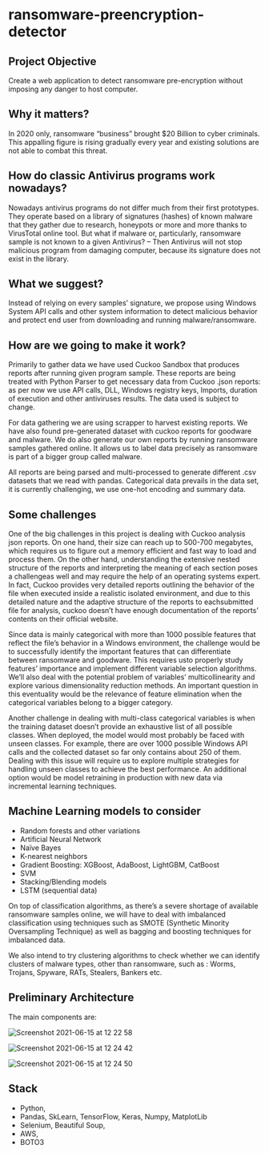 # ransomware-preencryption-detector

## Project Objective
Create a web application to detect ransomware pre-encryption without imposing any danger to host computer.

## Why it matters?
In 2020 only, ransomware “business” brought $20 Billion to cyber criminals. This appalling figure is rising gradually every year and existing solutions are not able to combat this threat.

## How do classic Antivirus programs work nowadays?
Nowadays antivirus programs do not differ much from their first prototypes. They operate based on a library of signatures (hashes) of known malware that they gather due to research, honeypots or more and more thanks to VirusTotal online tool. But what if malware or, particularly, ransomware sample is not known to a given Antivirus? 
– Then Antivirus will not stop malicious program from damaging computer, because its signature does not exist in the library.

## What we suggest?
Instead of relying on every samples’ signature, we propose using Windows System API calls and other system information to detect malicious behavior and protect end user from 
downloading and running malware/ransomware.

## How are we going to make it work?
Primarily to gather data we have used Cuckoo Sandbox that produces reports after running given program sample. These reports are being treated with Python Parser to get necessary data from Cuckoo .json reports: as per now we use API calls, DLL, Windows registry keys, Imports, duration of execution and other antiviruses results. The data used is subject to change.

For data gathering we are using scrapper to harvest existing reports. We have also found pre-generated dataset with cuckoo reports for goodware and malware. We do also generate our own reports by running ransomware samples gathered online. It allows us to label data precisely as ransomware is part of a bigger group called malware. 

All reports are being parsed and multi-processed to generate different .csv datasets that we read with pandas. Categorical data prevails in the data set, it is currently challenging, we use one-hot encoding and summary data.

## Some challenges 
One of the big challenges in this project is dealing with Cuckoo analysis json reports. On one hand, their size can reach up to 500-700 megabytes, which requires us to figure out a memory efficient and fast way to load and process them. On the other hand, understanding the extensive nested structure of the reports and interpreting the meaning of each section poses a challengeas well and may require the help of an operating systems expert. In fact, Cuckoo provides very detailed reports outlining the behavior of the file when executed inside a realistic isolated environment, and due to this detailed nature and the adaptive structure of the reports to eachsubmitted file for analysis, cuckoo doesn’t have enough documentation of the reports’ contents on their official website. 

Since data is mainly categorical with more than 1000 possible features that reflect the file’s behavior in a Windows environment, the challenge would be to successfully identify the important features that can differentiate between ransomware and goodware. This requires usto properly study features’ importance and implement different variable selection algorithms. We’ll also deal with the potential problem of variables’ multicollinearity and explore various dimensionality reduction methods. An important question in this eventuality would be the relevance of feature elimination when the categorical variables belong to a bigger category.

Another challenge in dealing with multi-class categorical variables is when the training dataset doesn’t provide an exhaustive list of all possible classes. When deployed, the model would most probably be faced with unseen classes. For example, there are over 1000 possible Windows API calls and the collected dataset so far only contains about 250 of them. Dealing with this issue will require us to explore multiple strategies for handling unseen classes to achieve the best performance. An additional option would be model retraining in production with new data via incremental learning techniques.

## Machine Learning models to consider
* Random forests and other variations
* Artificial Neural Network
* Naïve Bayes
* K-nearest neighbors
* Gradient Boosting: XGBoost, AdaBoost, LightGBM, CatBoost
* SVM
* Stacking/Blending models
* LSTM (sequential data)

On top of classification algorithms, as there’s a severe shortage of available ransomware samples online, we will have to deal with imbalanced classification using techniques such as SMOTE (Synthetic Minority Oversampling Technique) as well as bagging and boosting 
techniques for imbalanced data.

We also intend to try clustering algorithms to check whether we can identify clusters of malware types, other than ransomware, such as : Worms, Trojans, Spyware, RATs, Stealers, Bankers etc.

## Preliminary Architecture
The main components are:

![Screenshot 2021-06-15 at 12 22 58](https://user-images.githubusercontent.com/42537931/122037594-01fcb980-cdd5-11eb-990f-92f7e314acd8.png)

![Screenshot 2021-06-15 at 12 24 42](https://user-images.githubusercontent.com/42537931/122037424-daa5ec80-cdd4-11eb-9987-32ebb6ddc658.png)

![Screenshot 2021-06-15 at 12 24 50](https://user-images.githubusercontent.com/42537931/122037450-e1ccfa80-cdd4-11eb-80e2-abe02196beb7.png)


## Stack
* Python,
* Pandas, SkLearn, TensorFlow, Keras, Numpy, MatplotLib
* Selenium, Beautiful Soup,
* AWS,
* BOTO3

